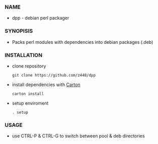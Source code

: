 ### NAME

- dpp - debian perl packager

### SYNOPISIS

- Packs perl modules with dependencies into debian packages (.deb)

### INSTALLATION

- clone repository

    `git clone https://github.com/z448/dpp`

- install dependencies with [Carton](https://metacpan.org/pod/Carton)

    `carton install`

- setup enviroment

    `. setup`

### USAGE

- use CTRL-P & CTRL-G to switch between pool & deb directories

